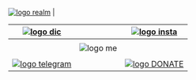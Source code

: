 [![logo realm]](http://s13.picofile.com/file/8401970050/555555550.png) | 

[![logo dic]](https://discord.gg/NaqEFjj) |   | [![logo insta]](https://www.instagram.com/parzivalw_/)
:--: | :---: | :---:
  |       |
  | ![logo me] |  
  |       |
[![logo telegram]](http://s10.picofile.com/file/8395073492/Untitled_1_2.png) |   | [![logo DONATE]](https://reymit.ir/p.a.r.z.i.v.a.l) |





[logo dic]: http://s12.picofile.com/file/8401950368/PicsArt_07_04_01.png

[logo insta]: http://s12.picofile.com/file/8401950284/2220.png

[logo me]: http://s12.picofile.com/file/8401950384/unnamed_1_as_Smart_Object_1.png

[logo donate]: http://s12.picofile.com/file/8401950250/333330.png

[logo telegram]: http://s12.picofile.com/file/8401950326/111.png

[logo realm]: http://s13.picofile.com/file/8401970050/555555550.png
